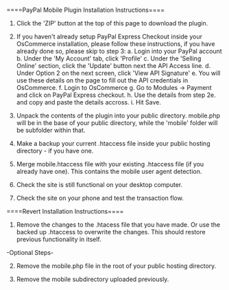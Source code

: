 ====PayPal Mobile Plugin Installation Instructions====

1. Click the 'ZIP' button at the top of this page to download the plugin.

2. If you haven't already setup PayPal Express Checkout inside your OsCommerce installation, please follow these instructions, if you have already done so, please skip to step 3:
        a. Login into your PayPal account
        b. Under the 'My Account' tab, click 'Profile'
        c. Under the 'Selling Online' section, click the 'Update' button next the API Access line.
        d. Under Option 2 on the next screen, click 'View API Signature'
        e. You will use these details on the page to fill out the API credentials in OsCommerce.
        f. Login to OsCommerce
        g. Go to Modules -> Payment and click on PayPal Express checkout.
        h. Use the details from step 2e. and copy and paste the details accross.
        i. Hit Save.

3. Unpack the contents of the plugin into your public directory. mobile.php will be in the base of your public directory, while the 'mobile' folder will be subfolder within that.

4. Make a backup your current .htaccess file inside your public hosting directory - if you have one.

5. Merge mobile.htaccess file with your existing .htaccess file (if you already have one). This contains the mobile user agent detection.

6. Check the site is still functional on your desktop computer.

7. Check the site on your phone and test the transaction flow.

====Revert Installation Instructions====

1. Remove the changes to the .htacess file that you have made. Or use the backed up .htaccess to overwrite the changes. This should restore previous functionality in itself.

-Optional Steps-

2. Remove the mobile.php file in the root of your public hosting directory.

3. Remove the mobile subdirectory uploaded previously.